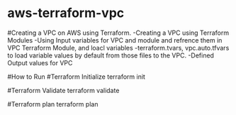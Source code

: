 # aws-terraform-vpc
#Creating a VPC on AWS using Terraform. 
-Creating a VPC using Terraform Modules
-Using Input variables for VPC and module and refrence them in VPC Terraform Module, and loacl variables
-terraform.tvars, vpc.auto.tfvars to load variable values by default from those files to the VPC. 
-Defined Output values for VPC



#How to Run
 #Terraform Initialize
terraform init

 #Terraform Validate
terraform validate

  #Terraform plan
terraform plan

